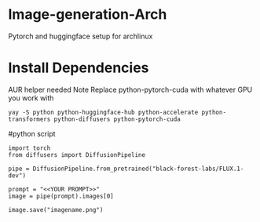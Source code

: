 # Image-generation-Arch
Pytorch and huggingface setup for archlinux

# Install Dependencies
AUR helper needed
Note Replace python-pytorch-cuda with whatever GPU you work with

```
yay -S python python-huggingface-hub python-accelerate python-transformers python-diffusers python-pytorch-cuda
```


#python script
```
import torch  
from diffusers import DiffusionPipeline

pipe = DiffusionPipeline.from_pretrained("black-forest-labs/FLUX.1-dev")

prompt = "<<YOUR PROMPT>>"
image = pipe(prompt).images[0]
    
image.save("imagename.png")
```
